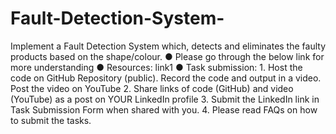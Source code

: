 # Fault-Detection-System-
Implement a Fault Detection System which, detects and eliminates the faulty products based on the shape/colour. ● Please go through the below link for more understanding ● Resources: link1 ● Task submission: 1. Host the code on GitHub Repository (public). Record the code and output in a video. Post the video on YouTube 2. Share links of code (GitHub) and video (YouTube) as a post on YOUR LinkedIn profile 3. Submit the LinkedIn link in Task Submission Form when shared with you. 4. Please read FAQs on how to submit the tasks.
